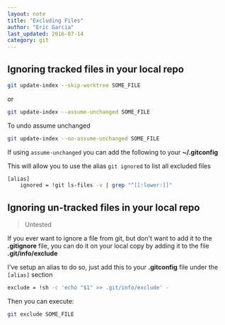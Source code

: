 ```yaml
---
layout: note
title: "Excluding Files"
author: "Eric Garcia"
last_updated: 2016-07-14
category: git
---
```



## Ignoring tracked files in your local repo

```bash
git update-index --skip-worktree SOME_FILE
```

or 

```bash
git update-index --assume-unchanged SOME_FILE
```

To undo assume unchanged

```bash
git update-index --no-assume-unchanged SOME_FILE
```

If using `assume-unchanged` you can add the following to your **~/.gitconfig**

This will allow you to use the alias `git ignored` to list all excluded files

```bash
[alias]
	ignored = !git ls-files -v | grep "^[[:lower:]]"
```


## Ignoring un-tracked files in your local repo
> Untested


If you ever want to ignore a file from git, but don't want to add it to the **.gitignore** file, you can do it on your local copy by adding it to the file **.git/info/exclude**

I've setup an alias to do so, just add this to your **.gitconfig** file under the `[alias]` section

```bash
exclude = !sh -c 'echo "$1" >> .git/info/exclude' -
```

Then you can execute:

```bash
git exclude SOME_FILE
```

